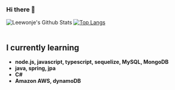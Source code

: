 ### Hi there 👋

![Leewonje's Github Stats](https://github-readme-stats.vercel.app/api?username=leewonje418&show_icons=true)
[![Top Langs](https://github-readme-stats.vercel.app/api/top-langs/?username=leewonje418&layout=compact)](https://github.com/anuraghazra/github-readme-stats)
<br>
<br>
<b><h2>I currently learning</h2>
  - node.js, javascript, typescript, sequelize, MySQL, MongoDB
  - java, spring, jpa
  - C#
  - Amazon AWS, dynamoDB

